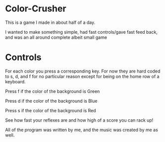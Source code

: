 # Color-Crusher

This is a game I made in about half of a day. 

I wanted to make something simple, had fast controls/gave fast feed back, and was an all around complete albeit small game


# Controls #

For each color you press a corresponding key. For now they are hard coded to s, d, and f for no particular reason except for being on the home row of a keyboard.

Press f if the color of the background is Green

Press d if the color of the background is Blue

Press s if the color of the background is Red


See how fast your reflexes are and how high of a score you can rack up!

All of the program was written by me, and the music was created by me as well.
